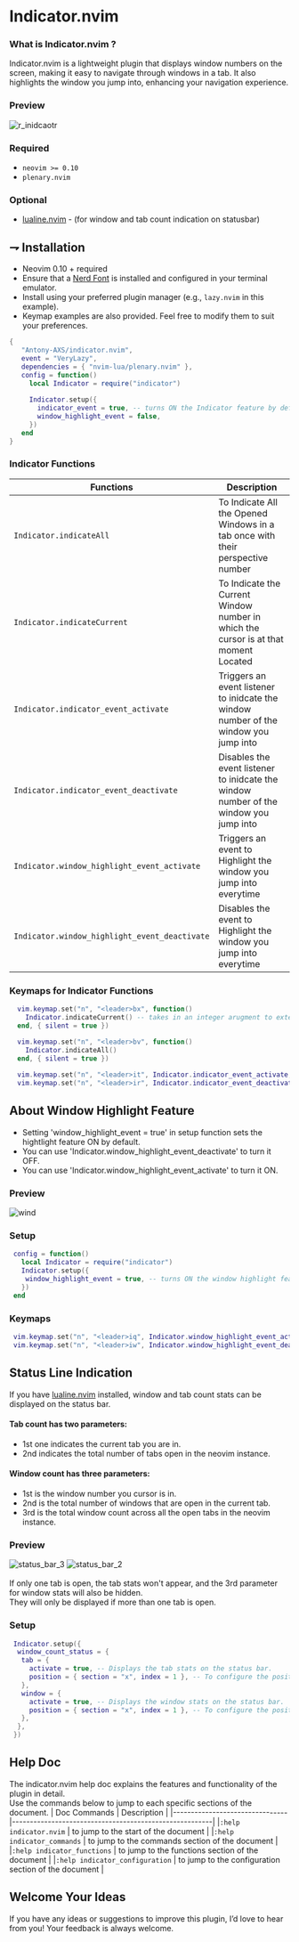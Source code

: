 # Indicator.nvim

### What is Indicator.nvim ?
Indicator.nvim is a lightweight plugin that displays window numbers on the screen, 
making it easy to navigate through windows in a tab. 
It also highlights the window you jump into, enhancing your navigation experience.

### Preview

![r_inidcaotr](https://github.com/user-attachments/assets/cff899b1-3650-452f-85f6-c1d14d569e6c)

### Required

-   `neovim >= 0.10`
-   `plenary.nvim`

### Optional

-   [lualine.nvim](https://github.com/nvim-lualine/lualine.nvim) - (for window and tab count indication on statusbar)


## ⇁ Installation

* Neovim 0.10 + required
* Ensure that a [Nerd Font](https://www.nerdfonts.com/font-downloads) is installed and configured in your terminal emulator.
* Install using your preferred plugin manager (e.g., `lazy.nvim` in this example).
* Keymap examples are also provided. Feel free to modify them to suit your preferences.

```lua
{
   "Antony-AXS/indicator.nvim",
   event = "VeryLazy",
   dependencies = { "nvim-lua/plenary.nvim" },
   config = function()
     local Indicator = require("indicator")
     
     Indicator.setup({
       indicator_event = true, -- turns ON the Indicator feature by default
       window_highlight_event = false,
     })
   end
}
```
### Indicator Functions

| Functions                                     | Description                                                                           |
|-----------------------------------------------|---------------------------------------------------------------------------------------|
| `Indicator.indicateAll`                       | To Indicate All the Opened Windows in a tab once with their perspective number        |
| `Indicator.indicateCurrent`                   | To Indicate the Current Window number in which the cursor is at that moment Located   |
| `Indicator.indicator_event_activate`          | Triggers an event listener to inidcate the window number of the window you jump into  |
| `Indicator.indicator_event_deactivate`        | Disables the event listener to inidcate the window number of the window you jump into |
| `Indicator.window_highlight_event_activate`   | Triggers an event to Highlight the window you jump into everytime                     |
| `Indicator.window_highlight_event_deactivate` | Disables the event to Highlight the window you jump into everytime                    |


### Keymaps for Indicator Functions

```lua
  vim.keymap.set("n", "<leader>bx", function()
  	Indicator.indicateCurrent() -- takes in an integer arugment to extend the indicator display time
  end, { silent = true })

  vim.keymap.set("n", "<leader>bv", function()
  	Indicator.indicateAll()
  end, { silent = true })
  
  vim.keymap.set("n", "<leader>it", Indicator.indicator_event_activate, {})
  vim.keymap.set("n", "<leader>ir", Indicator.indicator_event_deactivate, {})
```

## About Window Highlight Feature
* Setting 'window_highlight_event = true' in setup function sets the hightlight feature ON by default.
* You can use 'Indicator.window_highlight_event_deactivate' to turn it OFF.
* You can use 'Indicator.window_highlight_event_activate' to turn it ON.

### Preview
![wind](https://github.com/user-attachments/assets/f6a1a127-69a9-486e-8e2e-4e8f412c8c7a)


### Setup
```lua
 config = function()
   local Indicator = require("indicator")
   Indicator.setup({
    window_highlight_event = true, -- turns ON the window highlight feature by default
   })
 end
```

### Keymaps
```lua
 vim.keymap.set("n", "<leader>iq", Indicator.window_highlight_event_activate, {})
 vim.keymap.set("n", "<leader>iw", Indicator.window_highlight_event_deactivate, {})
```
## Status Line Indication
If you have [lualine.nvim](https://github.com/nvim-lualine/lualine.nvim) installed, window and tab count stats can be displayed on the status bar.

#### Tab count has two parameters:
  * 1st one indicates the current tab you are in.
  * 2nd indicates the total number of tabs open in the neovim instance.

#### Window count has three parameters:
  * 1st is the window number you cursor is in.
  * 2nd is the total number of windows that are open in the current tab.
  * 3rd is the total window count across all the open tabs in the neovim instance.

### Preview
![status_bar_3](https://github.com/user-attachments/assets/7caf6268-9e3b-48cf-bf27-28f3d485e88f)
![status_bar_2](https://github.com/user-attachments/assets/af12c04f-e6f4-4313-bd7e-f5be55d05d18) <br><br>
If only one tab is open, the tab stats won't appear, and the 3rd parameter for window stats will also be hidden.<br>
They will only be displayed if more than one tab is open.<br>

### Setup
```lua
 Indicator.setup({
  window_count_status = {
   tab = {
     activate = true, -- Displays the tab stats on the status bar.
     position = { section = "x", index = 1 }, -- To configure the position of the tab stats.
   },
   window = {
     activate = true, -- Displays the window stats on the status bar.
     position = { section = "x", index = 1 }, -- To configure the position of the window stats.
   },
  },
 })
```

## Help Doc
The indicator.nvim help doc explains the features and functionality of the plugin in detail.<br>
Use the commands below to jump to each specific sections of the document.
| Doc Commands                   | Description                                            |
|--------------------------------|--------------------------------------------------------|
|`:help indicator.nvim`          | to jump to the start of the document                   | 
|`:help indicator_commands`      | to jump to the commands section of the document        |
|`:help indicator_functions`     | to jump to the functions section of the document       |
|`:help indicator_configuration` | to jump to the configuration section of the document   |

## Welcome Your Ideas
If you have any ideas or suggestions to improve this plugin, I’d love to hear from you! Your feedback is always welcome.
